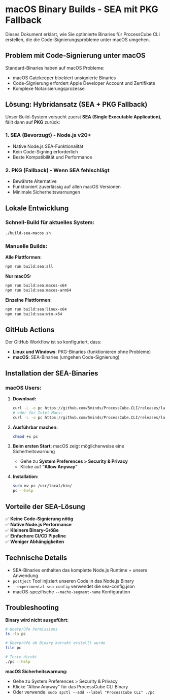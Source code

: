 # macOS Binary Builds - SEA mit PKG Fallback

Dieses Dokument erklärt, wie Sie optimierte Binaries für ProcessCube CLI erstellen, die die Code-Signierungsprobleme unter macOS umgehen.

## Problem mit Code-Signierung unter macOS

Standard-Binaries haben auf macOS Probleme:
- macOS Gatekeeper blockiert unsignierte Binaries
- Code-Signierung erfordert Apple Developer Account und Zertifikate
- Komplexe Notarisierungsprozesse

## Lösung: Hybridansatz (SEA + PKG Fallback)

Unser Build-System versucht zuerst **SEA (Single Executable Application)**, fällt dann auf **PKG** zurück:

### 1. **SEA (Bevorzugt)** - Node.js v20+
- Native Node.js SEA-Funktionalität
- Kein Code-Signing erforderlich
- Beste Kompatibilität und Performance

### 2. **PKG (Fallback)** - Wenn SEA fehlschlägt
- Bewährte Alternative
- Funktioniert zuverlässig auf allen macOS Versionen
- Minimale Sicherheitswarnungen

## Lokale Entwicklung

### Schnell-Build für aktuelles System:
```bash
./build-sea-macos.sh
```

### Manuelle Builds:

**Alle Plattformen:**
```bash
npm run build:sea:all
```

**Nur macOS:**
```bash
npm run build:sea:macos-x64
npm run build:sea:macos-arm64
```

**Einzelne Plattformen:**
```bash
npm run build:sea:linux-x64
npm run build:sea:win-x64
```

## GitHub Actions

Der GitHub Workflow ist so konfiguriert, dass:
- **Linux und Windows**: PKG-Binaries (funktionieren ohne Probleme)
- **macOS**: SEA-Binaries (umgehen Code-Signierung)

## Installation der SEA-Binaries

### macOS Users:

1. **Download:**
   ```bash
   curl -L -o pc https://github.com/5minds/ProcessCube.CLI/releases/latest/download/pc-macos-arm64
   # oder für Intel Macs:
   curl -L -o pc https://github.com/5minds/ProcessCube.CLI/releases/latest/download/pc-macos-x64
   ```

2. **Ausführbar machen:**
   ```bash
   chmod +x pc
   ```

3. **Beim ersten Start:** macOS zeigt möglicherweise eine Sicherheitswarnung
   - Gehe zu **System Preferences > Security & Privacy**
   - Klicke auf **"Allow Anyway"**

4. **Installation:**
   ```bash
   sudo mv pc /usr/local/bin/
   pc --help
   ```

## Vorteile der SEA-Lösung

✅ **Keine Code-Signierung nötig**  
✅ **Native Node.js Performance**  
✅ **Kleinere Binary-Größe**  
✅ **Einfachere CI/CD Pipeline**  
✅ **Weniger Abhängigkeiten**  

## Technische Details

- SEA-Binaries enthalten das komplette Node.js Runtime + unsere Anwendung
- `postject` Tool injiziert unseren Code in das Node.js Binary
- `--experimental-sea-config` verwendet die sea-config.json
- macOS-spezifische `--macho-segment-name` Konfiguration

## Troubleshooting

**Binary wird nicht ausgeführt:**
```bash
# Überprüfe Permissions
ls -la pc

# Überprüfe ob Binary korrekt erstellt wurde
file pc

# Teste direkt
./pc --help
```

**macOS Sicherheitswarnung:**
- Gehe zu System Preferences > Security & Privacy
- Klicke "Allow Anyway" für das ProcessCube CLI Binary
- Oder verwende: `sudo spctl --add --label "ProcessCube CLI" ./pc`